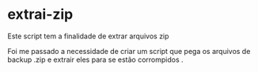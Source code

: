 # extrai-zip

Este script tem a finalidade de extrar arquivos zip

Foi me passado a necessidade de criar um script que
pega os arquivos de backup .zip e extrair eles para
se estão corrompidos . 


